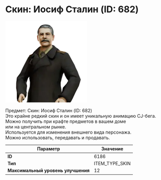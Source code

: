 # Скин: Иосиф Сталин (ID: 682)

![Item Image](../img/6186.webp?raw=true)

Предмет: Скин: Иосиф Сталин (ID: 682)<br>Это крайне редкий скин и он имеет уникальную анимацию CJ-бега.<br>Можно получить при крафте предметов в вашем доме<br>или на центральном рынке.<br>Используется для изменения внешнего вида персонажа.<br>Можно использовать, передавать и продавать.


| Параметр | Значение |
|----------|----------|
| **ID** | 6186 |
| **Тип** | ITEM_TYPE_SKIN |
| **Максимальный уровень улучшения** | 12 |

